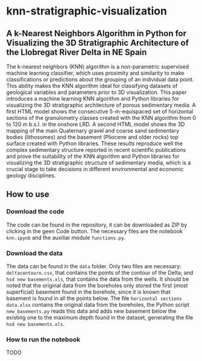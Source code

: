 # knn-stratigraphic-visualization

## A k-Nearest Neighbors Algorithm in Python for Visualizing the 3D Stratigraphic Architecture of the Llobregat River Delta in NE Spain

The k-nearest neighbors (KNN) algorithm is a non-parametric supervised machine learning classifier, which uses proximity and similarity to make classifications or predictions about the grouping of an individual data point. This ability makes the KNN algorithm ideal for classifying datasets of geological variables and parameters prior to 3D visualization. This paper introduces a machine learning KNN algorithm and Python libraries for visualizing the 3D stratigraphic architecture of porous sedimentary media. A first HTML model shows the consecutive 5-m-equispaced set of horizontal sections of the granulometry classes created with the KNN algorithm from 0 to 120 m b.s.l. in the onshore LRD. A second HTML model shows the 3D mapping of the main Quaternary gravel and coarse sand sedimentary bodies (lithosomes) and the basement (Pliocene and older rocks) top surface created with Python libraries. These results reproduce well the complex sedimentary structure reported in recent scientific publications and prove the suitability of the KNN algorithm and Python libraries for visualizing the 3D stratigraphic structure of sedimentary media, which is a crucial stage to take decisions in different environmental and economic geology disciplines.

## How to use

### Download the code

The code can be found in the repository, it can be downloaded as ZIP by clicking in the geen Code button. The necessary files are the notebook `knn.ipynb` and the auxiliar module `functions.py`.

### Download the data

The data can be found in the `data` folder. Only two files are necessary: `deltacontourn.csv`, that contains the points of the contour of the Delta; and `hsd new basements.xls`, that contains the data from the wells. It should be noted that the original data from the boreholes only stored the first (most superficial) basement found in the borehole, since it is known that basement is found in all the points below. The file `horizontal sections data.xlsx` contains the original data from the boreholes, the Python script `new_basements.py` reads this data and adds new basement below the existing one to the maximum depth found in the dataset, generating the file `hsd new basements.xls`.

### How to run the notebook

TODO 

